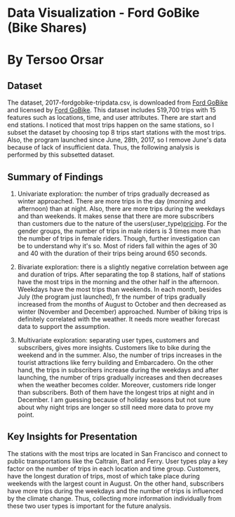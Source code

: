 # Data Visualization - Ford GoBike (Bike Shares)
# By Tersoo Orsar


## Dataset
The dataset, 2017-fordgobike-tripdata.csv, is downloaded from [Ford GoBike](https://s3.amazonaws.com/fordgobike-data/index.html) and licensed by [Ford GoBike](https://assets.fordgobike.com/data-license-agreement.html). This dataset includes 519,700 trips with 15 features such as locations, time, and user attributes. There are start and end stations. I noticed that most trips happen on the same stations, so I subset the dataset by choosing top 8 trips start stations with the most trips. Also, the program launched since June, 28th, 2017, so I remove June's data because of lack of insufficient data. Thus, the following analysis is performed by this subsetted dataset.


## Summary of Findings
1. Univariate exploration: the number of trips gradually decreased as winter approached. There are more trips in the day (morning and afternoon) than at night. Also, there are more trips during the weekdays and than weekends. It makes sense that there are more subscribers than customers due to the nature of the users(user_type)[pricing](https://www.fordgobike.com/pricing).
For the gender groups, the number of trips in male riders is 3 times more than the number of trips in female riders. Though, further investigation can be to understand why it's so. Most of riders fall within the ages of 30 and 40 with the duration of their trips being around 650 seconds.

2. Bivariate exploration: there is a slightly negative correlation between age and duration of trips. After separating the top 8 stations, half of stations have the most trips in the morning and the other half in the afternoon. Weekdays have the most trips than weekends. In each month, besides July (the program just launched), fr the number of trips gradually increased from the months of August to October and then decreased as winter (November and December) approached. Number of biking trips is definitely correlated with the weather. It needs more weather forecast data to support the assumption.

3. Multivariate exploration: separating user types, customers and subscribers, gives more insights. Customers like to bike during the weekend and in the summer. Also, the number of trips increases in the tourist attractions like ferry building and Embarcadero. On the other hand, the trips in subscribers increase during the weekdays and after launching, the number of trips gradually increases and then decreases when the weather becomes colder. Moreover, customers ride longer than subscribers. Both of them have the longest trips at night and in December. I am guessing because of holiday seasons but not sure about why night trips are longer so still need more data to prove my point.

## Key Insights for Presentation  
The stations with the most trips are located in San Francisco and connect to public transportations like the Caltrain, Bart and Ferry. User types play a key factor on the number of trips in each location and time group. Customers, have the longest duration of trips, most of which take place during weekends with the largest count in August. On the other hand, subscribers have more trips during the weekdays and the number of trips is influenced by the climate change. Thus, collecting more information individually from these two user types is important for the future analysis.

 
